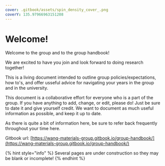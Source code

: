 ```yaml
---
cover: .gitbook/assets/spin_density_cover_.png
coverY: 135.97966963151208
---
```


# Welcome!

Welcome to the group and to the group handbook!&#x20;

We are excited to have you join and look forward to doing research together!&#x20;

This is a living document intended to outline group policies/expectations, how to's, and offer usseful advice for navigating your years in the group and in the university.

This document is a collaborative effort for everyone who is a part of the group. If you have anything to add, change, or edit, please do! Just be sure to date it and give yourself credit. We want to document as much useful information as possible, and keep it up to date.

As there is quite a bit of information here, be sure to refer back frequently throughout your time here.&#x20;

Gitbook url: [https://wang-materials-group.gitbook.io/group-handbook/](https://wang-materials-group.gitbook.io/group-handbook/)

{% hint style="info" %}
Several pages are under construction so they may be blank or incomplete!
{% endhint %}
